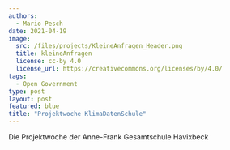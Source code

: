 ```yaml
---
authors:
  - Mario Pesch
date: 2021-04-19
image:
  src: /files/projects/KleineAnfragen_Header.png
  title: kleineAnfragen
  license: cc-by 4.0
  license_url: https://creativecommons.org/licenses/by/4.0/
tags:
  - Open Government
type: post
layout: post
featured: blue
title: "Projektwoche KlimaDatenSchule"
---
```


Die Projektwoche der Anne-Frank Gesamtschule Havixbeck
